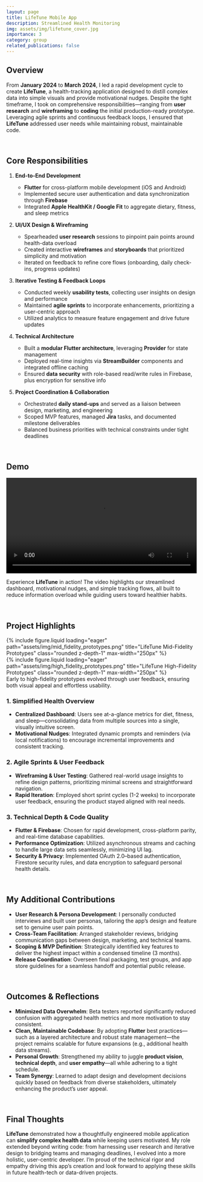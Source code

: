 ```yaml
---
layout: page
title: LifeTune Mobile App
description: Streamlined Health Monitoring
img: assets/img/lifetune_cover.jpg
importance: 3
category: group
related_publications: false
---
```


## Overview

From **January 2024** to **March 2024**, I led a rapid development cycle to create **LifeTune**, a health-tracking application designed to distill complex data into simple visuals and provide motivational nudges. Despite the tight timeframe, I took on comprehensive responsibilities—ranging from **user research** and **wireframing** to **coding** the initial production-ready prototype. Leveraging agile sprints and continuous feedback loops, I ensured that **LifeTune** addressed user needs while maintaining robust, maintainable code.

<br>

## Core Responsibilities

1. **End-to-End Development**

   - **Flutter** for cross-platform mobile development (iOS and Android)
   - Implemented secure user authentication and data synchronization through **Firebase**
   - Integrated **Apple HealthKit / Google Fit** to aggregate dietary, fitness, and sleep metrics

2. **UI/UX Design & Wireframing**

   - Spearheaded **user research** sessions to pinpoint pain points around health-data overload
   - Created interactive **wireframes** and **storyboards** that prioritized simplicity and motivation
   - Iterated on feedback to refine core flows (onboarding, daily check-ins, progress updates)

3. **Iterative Testing & Feedback Loops**

   - Conducted weekly **usability tests**, collecting user insights on design and performance
   - Maintained **agile sprints** to incorporate enhancements, prioritizing a user-centric approach
   - Utilized analytics to measure feature engagement and drive future updates

4. **Technical Architecture**

   - Built a **modular Flutter architecture**, leveraging **Provider** for state management
   - Deployed real-time insights via **StreamBuilder** components and integrated offline caching
   - Ensured **data security** with role-based read/write rules in Firebase, plus encryption for sensitive info

5. **Project Coordination & Collaboration**
   - Orchestrated **daily stand-ups** and served as a liaison between design, marketing, and engineering
   - Scoped MVP features, managed **Jira** tasks, and documented milestone deliverables
   - Balanced business priorities with technical constraints under tight deadlines

<br>

## Demo

<div style="text-align: center;">
  <video controls="" width="100%" style="max-height: 600px;"> 
    <source src="https://cdn.jsdelivr.net/gh/ZL-Asica/web-cdn@master/video/lifetune-demo.mp4" type="video/mp4">
  </video>
</div>

Experience **LifeTune** in action! The video highlights our streamlined dashboard, motivational nudges, and simple tracking flows, all built to reduce information overload while guiding users toward healthier habits.

<br>

## Project Highlights

<div class="row">
  <div class="col-sm mt-3 mt-md-0 text-center">
    {% include figure.liquid
       loading="eager"
       path="assets/img/mid_fidelity_prototypes.png"
       title="LifeTune Mid-Fidelity Prototypes"
       class="rounded z-depth-1"
       max-width="250px"
    %}
  </div>
  <div class="col-sm mt-3 mt-md-0 text-center">
    {% include figure.liquid
       loading="eager"
       path="assets/img/high_fidelity_prototypes.png"
       title="LifeTune High-Fidelity Prototypes"
       class="rounded z-depth-1"
       max-width="250px"
    %}
  </div>
</div>
<div class="caption">
  Early to high-fidelity prototypes evolved through user feedback, ensuring both visual appeal and effortless usability.
</div>

### 1. Simplified Health Overview

- **Centralized Dashboard**: Users see at-a-glance metrics for diet, fitness, and sleep—consolidating data from multiple sources into a single, visually intuitive screen.
- **Motivational Nudges**: Integrated dynamic prompts and reminders (via local notifications) to encourage incremental improvements and consistent tracking.

### 2. Agile Sprints & User Feedback

- **Wireframing & User Testing**: Gathered real-world usage insights to refine design patterns, prioritizing minimal screens and straightforward navigation.
- **Rapid Iteration**: Employed short sprint cycles (1-2 weeks) to incorporate user feedback, ensuring the product stayed aligned with real needs.

### 3. Technical Depth & Code Quality

- **Flutter & Firebase**: Chosen for rapid development, cross-platform parity, and real-time database capabilities.
- **Performance Optimization**: Utilized asynchronous streams and caching to handle large data sets seamlessly, minimizing UI lag.
- **Security & Privacy**: Implemented OAuth 2.0–based authentication, Firestore security rules, and data encryption to safeguard personal health details.

<br>

## My Additional Contributions

- **User Research & Persona Development**: I personally conducted interviews and built user personas, tailoring the app’s design and feature set to genuine user pain points.
- **Cross-Team Facilitation**: Arranged stakeholder reviews, bridging communication gaps between design, marketing, and technical teams.
- **Scoping & MVP Definition**: Strategically identified key features to deliver the highest impact within a condensed timeline (3 months).
- **Release Coordination**: Overseen final packaging, test groups, and app store guidelines for a seamless handoff and potential public release.

<br>

## Outcomes & Reflections

- **Minimized Data Overwhelm**: Beta testers reported significantly reduced confusion with aggregated health metrics and more motivation to stay consistent.
- **Clean, Maintainable Codebase**: By adopting **Flutter** best practices—such as a layered architecture and robust state management—the project remains scalable for future expansions (e.g., additional health data streams).
- **Personal Growth**: Strengthened my ability to juggle **product vision**, **technical depth**, and **user empathy**—all while adhering to a tight schedule.
- **Team Synergy**: Learned to adapt design and development decisions quickly based on feedback from diverse stakeholders, ultimately enhancing the product’s user appeal.

<br>

## Final Thoughts

**LifeTune** demonstrated how a thoughtfully engineered mobile application can **simplify complex health data** while keeping users motivated. My role extended beyond writing code: from harnessing user research and iterative design to bridging teams and managing deadlines, I evolved into a more holistic, user-centric developer. I’m proud of the technical rigor and empathy driving this app’s creation and look forward to applying these skills in future health-tech or data-driven projects.
